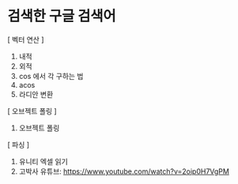 # 검색한 구글 검색어

[ 벡터 연산 ]
1. 내적
2. 외적
3. cos 에서 각 구하는 법
4. acos
5. 라디안  변환

[ 오브젝트 폴링 ]
1. 오브젝트 폴링

[ 파싱 ]
1. 유니티 엑셀 읽기
2. 고박사 유튜브: https://www.youtube.com/watch?v=2oip0H7VgPM